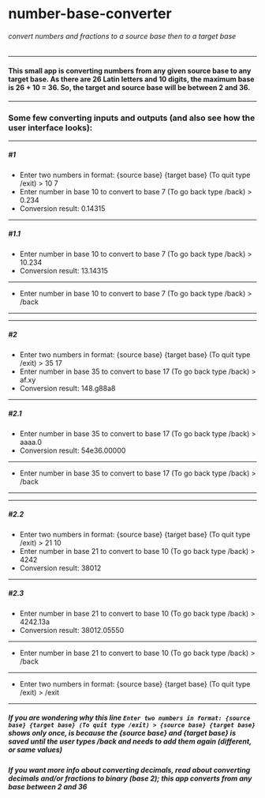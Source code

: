 # number-base-converter
###### convert numbers and fractions to a source base then to a target base
---
#### This small app is converting numbers from any given source base to any target base. As there are 26 Latin letters and 10 digits, the maximum base is 26 + 10 = 36. So, the target and source base will be between 2 and 36.
---
### Some few converting inputs and outputs (and also see how the user interface looks):
---
##### #1
* Enter two numbers in format: {source base} {target base} (To quit type /exit) > 10 7
* Enter number in base 10 to convert to base 7 (To go back type /back) > 0.234
* Conversion result: 0.14315
---
##### #1.1
* Enter number in base 10 to convert to base 7 (To go back type /back) > 10.234
* Conversion result: 13.14315
---
* Enter number in base 10 to convert to base 7 (To go back type /back) > /back
---
---
##### #2
* Enter two numbers in format: {source base} {target base} (To quit type /exit) > 35 17
* Enter number in base 35 to convert to base 17 (To go back type /back) > af.xy
* Conversion result: 148.g88a8
---
##### #2.1
* Enter number in base 35 to convert to base 17 (To go back type /back) > aaaa.0
* Conversion result: 54e36.00000
---
* Enter number in base 35 to convert to base 17 (To go back type /back) > /back
---
---
##### #2.2
* Enter two numbers in format: {source base} {target base} (To quit type /exit) > 21 10
* Enter number in base 21 to convert to base 10 (To go back type /back) > 4242
* Conversion result: 38012
---
##### #2.3
* Enter number in base 21 to convert to base 10 (To go back type /back) > 4242.13a
* Conversion result: 38012.05550
---
* Enter number in base 21 to convert to base 10 (To go back type /back) > /back
---
* Enter two numbers in format: {source base} {target base} (To quit type /exit) > /exit
---

##### If you are wondering why this line `Enter two numbers in format: {source base} {target base} (To quit type /exit) > {source base} {target base}` shows only once, is because the {source base} and {target base} is saved until the user types /back and needs to add them again (different, or same values)

##### If you want more info about converting decimals, read about converting decimals and/or fractions to binary (base 2); this app converts from any base between 2 and 36
